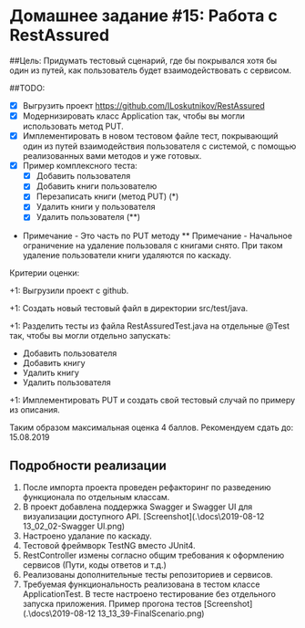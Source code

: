 ﻿# Домашнее задание #15: Работа с RestAssured

##Цель: Придумать тестовый сценарий, где бы покрывался хотя бы один из путей, как пользователь будет взаимодействовать с сервисом.

##TODO:
- [X] Выгрузить проект https://github.com/ILoskutnikov/RestAssured
- [X] Модернизировать класс Application так, чтобы вы могли использовать метод PUT.
- [X] Имплементировать в новом тестовом файле тест, покрывающий один из путей взаимодействия пользователя с системой, с помощью реализованных вами методов и уже готовых.
- [X] Пример комплексного теста:
    - [X] Добавить пользователя
    - [X] Добавить книги пользователю
    - [X] Перезаписать книги (метод PUT) (*) 
    - [X] Удалить книги у пользователя
    - [X] Удалить пользователя (**)

*  Примечание - Это часть по PUT методу
** Примечание - Начальное ограничение на удаление пользоваля с книгами снято. При таком удаление пользователи книги удаляются по каскаду.

Критерии оценки:

+1: Выгрузили проект с github.

+1: Создать новый тестовый файл в директории src/test/java.

+1: Разделить тесты из файла RestAssuredTest.java на отдельные @Test так, чтобы вы могли отдельно запускать:
- Добавить пользователя
- Добавить книгу
- Удалить книгу
- Удалить пользователя

+1: Имплементировать PUT и создать свой тестовый случай по примеру из описания.

Таким образом максимальная оценка 4 баллов.
Рекомендуем сдать до: 15.08.2019


## Подробности реализации
1. После импорта проекта проведен рефакторинг по разведению функционала по отдельным классам.
2. В проект добавлена поддержка Swagger и Swagger UI для визуализации доступного API. [Screenshot](.\docs\2019-08-12 13_02_02-Swagger UI.png)
3. Настроено удалание по каскаду.
4. Тестовой фреймворк TestNG вместо JUnit4.
5. RestController измены согласно общим требования к оформлению сервисов (Пути, коды ответов и т.д.)
6. Реализованы дополнительные тесты репозиториев и сервисов.
7. Требуемая функциональность реализована в тестом классе ApplicationTest.
   В тесте настроено тестирование без отдельного запуска приложения.
   Пример прогона тестов [Screenshot](.\docs\2019-08-12 13_13_39-FinalScenario.png)